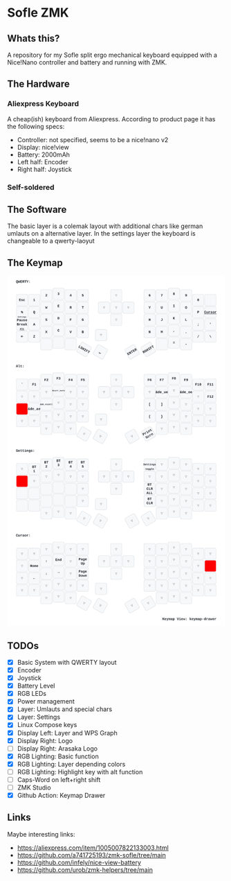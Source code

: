 # Sofle ZMK

## Whats this?

A repository for my Sofle split ergo mechanical keyboard equipped with a Nice!Nano controller and battery and running with ZMK.

## The Hardware

### Aliexpress Keyboard

A cheap(ish) keyboard from Aliexpress. According to product page it has the following specs:

- Controller: not specified, seems to be a nice!nano v2
- Display: nice!view
- Battery: 2000mAh
- Left half: Encoder
- Right half: Joystick

### Self-soldered

## The Software

The basic layer is a colemak layout with additional chars like german umlauts on a alternative layer.
In the settings layer the keyboard is changeable to a qwerty-laoyut

## The Keymap

![Keymap](./keymap-drawer/sofle.svg)

## TODOs

- [X] Basic System with QWERTY layout
- [X] Encoder
- [X] Joystick
- [X] Battery Level
- [X] RGB LEDs
- [X] Power management
- [X] Layer: Umlauts and special chars
- [X] Layer: Settings
- [X] Linux Compose keys
- [X] Display Left: Layer and WPS Graph
- [X] Display Right: Logo
- [ ] Display Right: Arasaka Logo
- [X] RGB Lighting: Basic function
- [X] RGB Lighting: Layer depending colors
- [ ] RGB Lighting: Highlight key with alt function
- [ ] Caps-Word on left+right shift
- [ ] ZMK Studio
- [X] Github Action: Keymap Drawer

## Links

Maybe interesting links:

- <https://aliexpress.com/item/1005007822133003.html>
- <https://github.com/a741725193/zmk-sofle/tree/main>
- <https://github.com/infely/nice-view-battery>
- <https://github.com/urob/zmk-helpers/tree/main>
